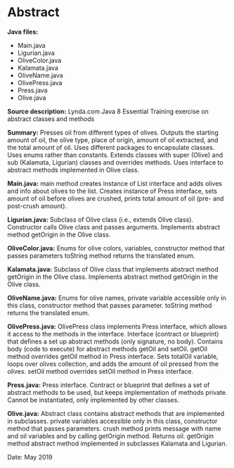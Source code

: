 # Abstract

**Java files:**
* Main.java
* Ligurian.java
* OliveColor.java
* Kalamata.java
* OliveName.java
* OlivePress.java
* Press.java
* Olive.java

**Source description:** Lynda.com Java 8 Essential Training exercise on abstract classes and methods

**Summary:** Presses oil from different types of olives. Outputs the starting amount of oil, the olive type, place of origin, amount of oil extracted, and the total amount of oil. Uses different packages to encapsulate classes. Uses enums rather than constants. Extends classes with super (Olive) and sub (Kalamata, Ligurian) classes and overrides methods. Uses interface to abstract methods implemented in Olive class.

**Main.java:** main method creates instance of List interface and adds olives and info about olives to the list. Creates instance of Press interface, sets amount of oil before olives are crushed, prints total amount of oil (pre- and post-crush amount).

**Ligurian.java:** Subclass of Olive class (i.e., extends Olive class). Constructor calls Olive class and passes arguments. Implements abstract method getOrigin in the Olive class.

**OliveColor.java:** Enums for olive colors, variables, constructor method that passes parameters toString method returns the translated enum.

**Kalamata.java:** Subclass of Olive class that implements abstract method getOrigin in the Olive class. Implements abstract method getOrigin in the Olive class.

**OliveName.java:** Enums for olive names, private variable accessible only in this class, constructor method that passes parameter. toString method returns the translated enum.

**OlivePress.java:** OlivePress class implements Press interface, which allows it access to the methods in the interface. Interface (contract or blueprint) that defines a set up abstract methods (only signature, no body). Contains body (code to execute) for abstract methods getOil and setOil. getOil method overrides getOil method in Press interface. Sets totalOil variable, loops over olives collection, and adds the amount of oil pressed from the olives. setOil method overrides setOil method in Press interface.

**Press.java:** Press interface. Contract or blueprint that defines a set of abstract methods to be used, but keeps implementation of methods private. Cannot be instantiated, only implemented by other classes.

**Olive.java:** Abstract class contains abstract methods that are implemented in subclasses. private variables accessible only in this class, constructor method that passes parameters. crush method prints message with name and oil variables and by calling getOrigin method. Returns oil. getOrigin method abstract method implemented in subclasses Kalamata and Ligurian.

Date: May 2019